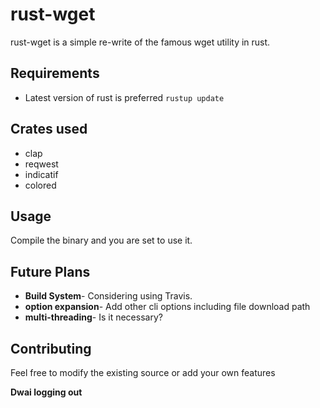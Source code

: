# rust-wget
rust-wget is a simple re-write of the famous wget utility in rust.

## Requirements
* Latest version of rust is preferred
        ```rustup update```
           
## Crates used
* clap 
* reqwest
* indicatif
* colored

## Usage

Compile the binary and you are set to use it.

## Future Plans
* **Build System**- Considering using Travis.
* **option expansion**- Add other cli options including file download path
* **multi-threading**- Is it necessary?

## Contributing
Feel free to modify the existing source or add your own features

**Dwai logging out**